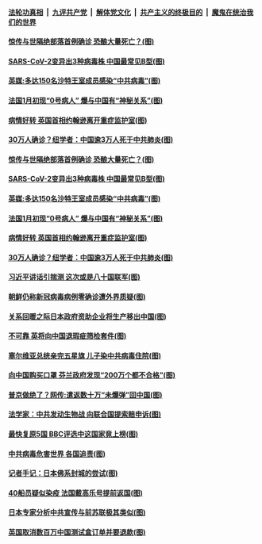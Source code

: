 ####  [法轮功真相](../../../../basic/blob/master/README.md?t=04110130) &nbsp;|&nbsp; [九评共产党](../../../../9ping.md/blob/master/README.md?t=04110130) &nbsp;|&nbsp; [解体党文化](../../../../jtdwh.md/blob/master/README.md?t=04110130)  &nbsp;|&nbsp; [共产主义的终极目的](../../../../gczydzjmd.md/blob/master/README.md?t=04110130) &nbsp;|&nbsp; [魔鬼在统治我们的世界](../../../../mgztzwmdsj.md/blob/master/README.md?t=04110130) 

#### [惊传与世隔绝部落首例确诊 恐酿大量死亡？(图)](../pages/p9/929324.md?t=04110130) 

#### [SARS-CoV-2变异出3种病毒株 中国最常见B型(图)](../pages/p9/929311.md?t=04110130) 

#### [英媒:多达150名沙特王室成员感染“中共病毒”(图)](../pages/p9/929323.md?t=04110130) 

#### [法国1月初现“0号病人” 爆与中国有“神秘关系”(图)](../pages/p9/929270.md?t=04110130) 

#### [病情好转 英国首相约翰逊离开重症监护室(图)](../pages/p9/929255.md?t=04110130) 

#### [30万人确诊？纽学者：中国逾3万人死于中共肺炎(图)](../pages/p9/929169.md?t=04110130) 

#### [惊传与世隔绝部落首例确诊 恐酿大量死亡？(图)](../pages/p9/929324.md?t=04110130) 

#### [SARS-CoV-2变异出3种病毒株 中国最常见B型(图)](../pages/p9/929311.md?t=04110130) 

#### [英媒:多达150名沙特王室成员感染“中共病毒”(图)](../pages/p9/929323.md?t=04110130) 

#### [法国1月初现“0号病人” 爆与中国有“神秘关系”(图)](../pages/p9/929270.md?t=04110130) 

#### [病情好转 英国首相约翰逊离开重症监护室(图)](../pages/p9/929255.md?t=04110130) 

#### [30万人确诊？纽学者：中国逾3万人死于中共肺炎(图)](../pages/p9/929169.md?t=04110130) 

#### [习近平讲话引揣测 这次或是八十国联军(图)](../pages/p9/929246.md?t=04110130) 

#### [朝鲜仍称新冠病毒病例零确诊遭外界质疑(图)](../pages/p9/929244.md?t=04110130) 

#### [关系回暖之际日本政府资助企业将生产移出中国(图)](../pages/p9/929231.md?t=04110130) 

#### [不可靠 英将向中国退瑕疵筛检套件(图)](../pages/p9/929165.md?t=04110130) 

#### [塞尔维亚总统亲完五星旗 儿子染中共病毒住院(图)](../pages/p9/929145.md?t=04110130) 

#### [向中国购买口罩 芬兰政府发现“200万个都不合格”(图)](../pages/p9/929129.md?t=04110130) 

#### [普京做绝了？网传:遣返数十万“未爆弹”回中国(图)](../pages/p9/929142.md?t=04110130) 

#### [法学家：中共发动生物战 向联合国提索赔申诉(图)](../pages/p9/929060.md?t=04110130) 

#### [最快复原5国 BBC评选中这国家竟上榜(图)](../pages/p9/929069.md?t=04110130) 

#### [中共病毒危害世界 各国追责(图)](../pages/p9/929118.md?t=04110130) 

#### [记者手记：日本佛系封城的尝试(图)](../pages/p9/929111.md?t=04110130) 

#### [40船员疑似染疫 法国戴高乐号提前返国(图)](../pages/p9/929109.md?t=04110130) 

#### [日本专家分析中共宣传与前苏联极其类似(图)](../pages/p9/929095.md?t=04110130) 

#### [英国取消数百万中国测试盒订单并要退款(图)](../pages/p9/929090.md?t=04110130) 

